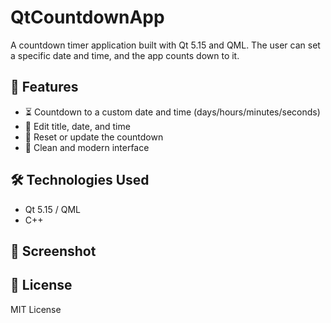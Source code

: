 # QtCountdownApp

A countdown timer application built with Qt 5.15 and QML. The user can set a specific date and time, and the app counts down to it.

## 🚀 Features

- ⏳ Countdown to a custom date and time (days/hours/minutes/seconds)
- 📝 Edit title, date, and time
- 🔄 Reset or update the countdown
- 🧭 Clean and modern interface

## 🛠️ Technologies Used

- Qt 5.15 / QML
- C++

## 📸 Screenshot

<!-- Add screenshot here -->

## 📄 License

MIT License
